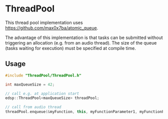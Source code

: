 # ThreadPool
This thread pool implementation uses https://github.com/max0x7ba/atomic_queue.

The advantage of this implementation is that tasks can be submitted without triggering an allocation (e.g. from an audio thread). The size of the queue (tasks waiting for execution) must be specified at compile time.

## Usage

``` cpp
#include "ThreadPool/ThreadPool.h"

int maxQueueSize = 42;

// call e.g. at application start
edsp::ThreadPool<maxQueueSize> threadPool;

// call from audio thread
threadPool.enqueue(&myFunction, this, myFunctionParameter1, myFunctionParameter2);
```
